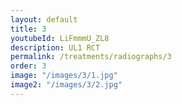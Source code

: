 ```yaml
---
layout: default
title: 3
youtubeId: LiFmmmU_ZL8
description: UL1 RCT
permalink: /treatments/radiographs/3
order: 3
image: "/images/3/1.jpg"
image2: "/images/3/2.jpg"
---
```

